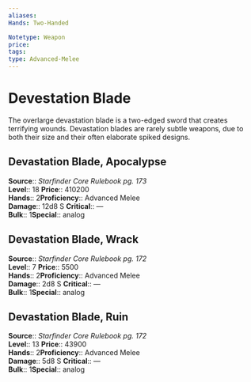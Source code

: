 ```yaml
---
aliases: 
Hands: Two-Handed

Notetype: Weapon
price: 
tags: 
type: Advanced-Melee
---
```


# Devestation Blade

The overlarge devastation blade is a two-edged sword that creates terrifying wounds. Devastation blades are rarely subtle weapons, due to both their size and their often elaborate spiked designs.  

## Devastation Blade, Apocalypse

**Source**:: _Starfinder Core Rulebook pg. 173_  
**Level**:: 18
**Price**:: 410200  
**Hands**:: 2**Proficiency**:: Advanced Melee  
**Damage**:: 12d8 S
**Critical**:: —  
**Bulk**:: 1**Special**:: analog

## Devastation Blade, Wrack

**Source**:: _Starfinder Core Rulebook pg. 172_  
**Level**:: 7
**Price**:: 5500  
**Hands**:: 2**Proficiency**:: Advanced Melee  
**Damage**:: 2d8 S
**Critical**:: —  
**Bulk**:: 1**Special**:: analog

## Devastation Blade, Ruin

**Source**:: _Starfinder Core Rulebook pg. 172_  
**Level**:: 13
**Price**:: 43900  
**Hands**:: 2**Proficiency**:: Advanced Melee  
**Damage**:: 5d8 S
**Critical**:: —  
**Bulk**:: 1**Special**:: analog
